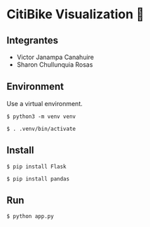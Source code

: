 # CitiBike Visualization 🚀

## Integrantes 

- Victor Janampa Canahuire
- Sharon Chullunquia Rosas

## Environment

Use a virtual environment.

``` 
$ python3 -m venv venv
````

```
$ . .venv/bin/activate
```
## Install

```
$ pip install Flask
```
```
$ pip install pandas
```
## Run 

```
$ python app.py
```
